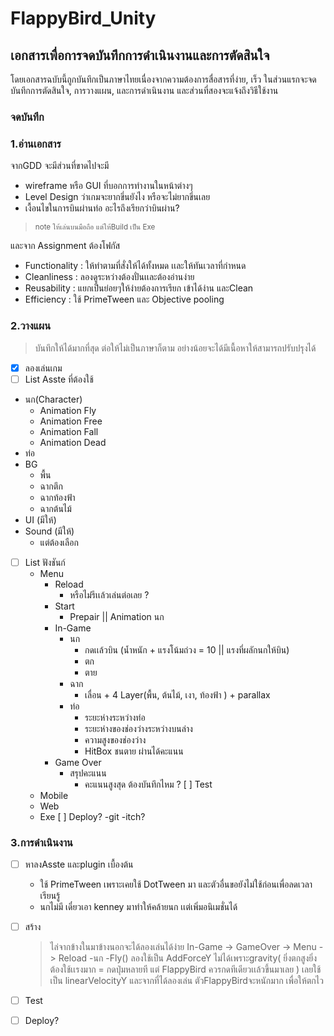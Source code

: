 # FlappyBird_Unity
## เอกสารเพื่อการจดบันทึกการดำเนินงานและการตัดสินใจ
โดยเอกสารฉบับนี้ถูกบันทึกเป็นภาษาไทยเนื่องจากความต้องการสื่อสารที่ง่าย, เร็ว
ในส่วนแรกจะจดบันทึกการตัดสินใจ, การวางแผน, และการดำเนินงาน  และส่วนที่สองจะแจ้งถึงวิธีใช้งาน

### จดบันทึก
### 1.อ่านเอกสาร
จากGDD จะมีส่วนที่ขาดไปจะมี 
 - wireframe หรือ GUI ที่บอกการทำงานในหน้าต่างๆ
 - Level Design ว่าเกมจะยากขึ่นยังไง หรือจะไม่ยากขึ่นเลย
 - เงื้อนไขในการบินผ่านท่อ  อะไรถึงเรียกว่าบินผ่าน?
 > <sub> note ให้เล่นบนมือถือ แต่ให้Build เป็น Exe   </sub>

และจาก Assignment ต้องโฟกัส
- Functionality : ให้ทำตามที่สั่งให้ได้ทั้งหมด เเละให้ทันเวลาที่กำหนด
- Cleanliness : ลองดูระหว่างต้องปั่นเเละต้องอ่านง่าย
- Reusability : แยกเป็นย่อยๆให้ง่ายต้องการเรียก เข้าได้ง่าน และClean
- Efficiency : ใช้ PrimeTween และ Objective pooling
### 2.วางแผน
> บันทึกให้ได้มากที่สุด ต่อให้ไม่เป็นภาษาก็ตาม อย่างน้อยจะได้มีเนื้อหาให้สามารถปรับปรุงได้
- [X] ลองเล่นเกม
- [ ] List Asste ที่ต้องใช้
- นก(Character)
  - Animation Fly
  - Animation Free
  - Animation Fall
  - Animation Dead
- ท่อ
- BG
  - พื้น
  - ฉากตึก
  - ฉากท้องฟ้า
  - ฉากต้นไม้
- UI (มีให้)
- Sound (มีให้)
  - แต่ต้องเลือก
- [ ] List ฟังชันก์
  -  Menu
     -  Reload
        -  หรือไม่รีเเล้วเล่นต่อเลย ?
     -  Start
        -  Prepair || Animation นก
     -  In-Game
        -  นก
           -  กดเเล้วบิน (น้ำหนัก + แรงโน้มถ่วง = 10 || แรงที่ผลักนกให้บิน)
           -  ตก
           -  ตาย
        -  ฉาก
           -  เลื่อน + 4 Layer(พื้น, ต้นไม้, เงา, ท้องฟ้า )  + parallax 
        -  ท่อ 
           -  ระยะห่างระหว่างท่อ
           -  ระยะห่างของช่องว่างระหว่างบนล่าง
           -  ความสูงของช่องว่าง
           -  HitBox ชนตาย ผ่านได้คะแนน
     -  Game Over
        -  สรุปคะแนน
           -  คะแนนสูงสุด ต้องบันทึกไหม ?
[ ] Test
  - Mobile
  - Web
  - Exe
[ ] Deploy?
    -git
    -itch?
### 3.การดำเนินงาน
- [ ] หาลงAsste และplugin เบื้องต้น
  - ใช้ PrimeTween เพราะเคยใช้ DotTween มา และตัวอื่นขอยังไม่ใช้ก่อนเพื่อลดเวลาเรียนรู้
  - นกไม่มี เดี๋ยวเอา kenney มาทำให้คล้ายนก เเต่เพิ่มอนิเมชั่นได้
- [ ] สร้าง 
  >ไล่จากข้างในมาข้างนอกจะได้ลองเล่นได้ง่าย
  > In-Game -> GameOver -> Menu -> Reload 
  -นก
    -Fly() ลองใช้เป็น AddForceY ไม่ได้เพราะgravity( ยิ่งตกสูงยิ่งต้องใช้เเรงมาก = กดปุ่มหลายที แต่ FlappyBird ควรกดทีเดียวเเล้วขึ้นมาเลย ) เลยใช้เป็น linearVelocityY และจากที่ได้ลองเล่น ตัวFlappyBirdจะหนักมาก เพื่อให้ตกไว
- [ ] Test
- [ ] Deploy?
 